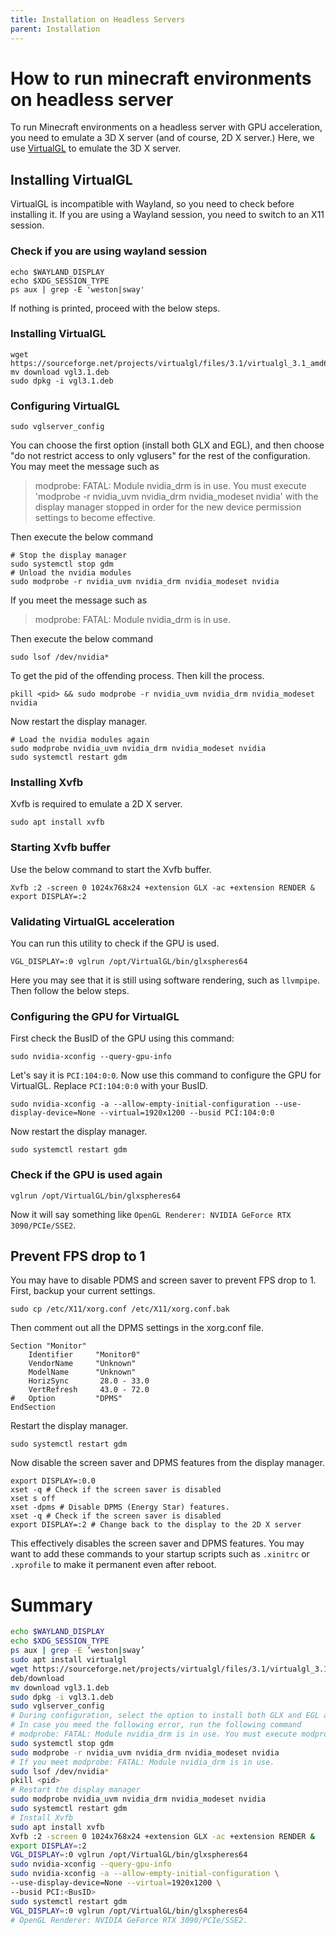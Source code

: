 ```yaml
---
title: Installation on Headless Servers
parent: Installation
---
```


# How to run minecraft environments on headless server

To run Minecraft environments on a headless server with GPU acceleration, you need to emulate a 3D X server (and of course, 2D X server.) Here, we use [VirtualGL](https://virtualgl.org/) to emulate the 3D X server.

## Installing VirtualGL
VirtualGL is incompatible with Wayland, so you need to check before installing it. If you are using a Wayland session, you need to switch to an X11 session.
### Check if you are using wayland session
```shell
echo $WAYLAND_DISPLAY
echo $XDG_SESSION_TYPE
ps aux | grep -E 'weston|sway'
```
If nothing is printed, proceed with the below steps.
### Installing VirtualGL
```shell
wget https://sourceforge.net/projects/virtualgl/files/3.1/virtualgl_3.1_amd64.deb/download
mv download vgl3.1.deb
sudo dpkg -i vgl3.1.deb
```

### Configuring VirtualGL
```shell
sudo vglserver_config
```
You can choose the first option (install both GLX and EGL), and then choose "do not restrict access to only vglusers" for the rest of the configuration.
You may meet the message such as 
> modprobe: FATAL: Module nvidia_drm is in use. You must execute 'modprobe -r nvidia_uvm nvidia_drm nvidia_modeset nvidia' with the display manager stopped in order for the new device permission settings to become effective.

Then execute the below command
```shell
# Stop the display manager
sudo systemctl stop gdm
# Unload the nvidia modules
sudo modprobe -r nvidia_uvm nvidia_drm nvidia_modeset nvidia
```
If you meet the message such as
> modprobe: FATAL: Module nvidia_drm is in use.

Then execute the below command
```shell
sudo lsof /dev/nvidia*
```
To get the pid of the offending process. Then kill the process.
```shell
pkill <pid> && sudo modprobe -r nvidia_uvm nvidia_drm nvidia_modeset nvidia
```
Now restart the display manager.
```shell
# Load the nvidia modules again
sudo modprobe nvidia_uvm nvidia_drm nvidia_modeset nvidia
sudo systemctl restart gdm
```

### Installing Xvfb
Xvfb is required to emulate a 2D X server.
```shell
sudo apt install xvfb
```

### Starting Xvfb buffer
Use the below command to start the Xvfb buffer.
```shell
Xvfb :2 -screen 0 1024x768x24 +extension GLX -ac +extension RENDER &
export DISPLAY=:2
```

### Validating VirtualGL acceleration
You can run this utility to check if the GPU is used.
```shell
VGL_DISPLAY=:0 vglrun /opt/VirtualGL/bin/glxspheres64
```
Here you may see that it is still using software rendering, such as `llvmpipe`. Then follow the below steps.

### Configuring the GPU for VirtualGL
First check the BusID of the GPU using this command:
```shell
sudo nvidia-xconfig --query-gpu-info
```
Let's say it is `PCI:104:0:0`. Now use this command to configure the GPU for VirtualGL. Replace `PCI:104:0:0` with your BusID.
```shell
sudo nvidia-xconfig -a --allow-empty-initial-configuration --use-display-device=None --virtual=1920x1200 --busid PCI:104:0:0
```
Now restart the display manager.
```shell
sudo systemctl restart gdm
```

### Check if the GPU is used again
```shell
vglrun /opt/VirtualGL/bin/glxspheres64
```
Now it will say something like `OpenGL Renderer: NVIDIA GeForce RTX 3090/PCIe/SSE2`.

## Prevent FPS drop to 1
You may have to disable PDMS and screen saver to prevent FPS drop to 1. First, backup your current settings.
```shell
sudo cp /etc/X11/xorg.conf /etc/X11/xorg.conf.bak
```
Then comment out all the DPMS settings in the xorg.conf file.
```text
Section "Monitor"
    Identifier     "Monitor0"
    VendorName     "Unknown"
    ModelName      "Unknown"
    HorizSync       28.0 - 33.0
    VertRefresh     43.0 - 72.0
#   Option         "DPMS"
EndSection
```
Restart the display manager.
```shell
sudo systemctl restart gdm
```
Now disable the screen saver and DPMS features from the display manager.
```shell
export DISPLAY=:0.0
xset -q # Check if the screen saver is disabled
xset s off
xset -dpms # Disable DPMS (Energy Star) features.
xset -q # Check if the screen saver is disabled
export DISPLAY=:2 # Change back to the display to the 2D X server
```
This effectively disables the screen saver and DPMS features. You may want to add these commands to your startup scripts such as `.xinitrc` or `.xprofile` to make it permanent even after reboot.

# Summary


```bash
echo $WAYLAND_DISPLAY
echo $XDG_SESSION_TYPE
ps aux | grep -E ’weston|sway’
sudo apt install virtualgl
wget https://sourceforge.net/projects/virtualgl/files/3.1/virtualgl_3.1_amd64.
deb/download
mv download vgl3.1.deb
sudo dpkg -i vgl3.1.deb
sudo vglserver_config
# During configuration, select the option to install both GLX and EGL and adjust device permissions as required
# In case you meed the following error, run the following command
# modprobe: FATAL: Module nvidia_drm is in use. You must execute modprobe -r nvidia_uvm nvidia_drm nvidia_modeset nvidia’ with the display manager stopped in order for the new device permission settings to become effective.
sudo systemctl stop gdm
sudo modprobe -r nvidia_uvm nvidia_drm nvidia_modeset nvidia
# If you meet modprobe: FATAL: Module nvidia_drm is in use.
sudo lsof /dev/nvidia*
pkill <pid>
# Restart the display manager
sudo modprobe nvidia_uvm nvidia_drm nvidia_modeset nvidia
sudo systemctl restart gdm
# Install Xvfb
sudo apt install xvfb
Xvfb :2 -screen 0 1024x768x24 +extension GLX -ac +extension RENDER & 
export DISPLAY=:2
VGL_DISPLAY=:0 vglrun /opt/VirtualGL/bin/glxspheres64
sudo nvidia-xconfig --query-gpu-info
sudo nvidia-xconfig -a --allow-empty-initial-configuration \
--use-display-device=None --virtual=1920x1200 \
--busid PCI:<BusID>
sudo systemctl restart gdm
VGL_DISPLAY=:0 vglrun /opt/VirtualGL/bin/glxspheres64
# OpenGL Renderer: NVIDIA GeForce RTX 3090/PCIe/SSE2.
```
